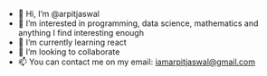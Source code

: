 - 👋 Hi, I’m @arpitjaswal
- 👀 I’m interested in programming, data science, mathematics and anything I find interesting enough
- 🌱 I’m currently learning react
- 💞️ I’m looking to collaborate
- 📫 You can contact me on my email: iamarpitjaswal@gmail.com 
